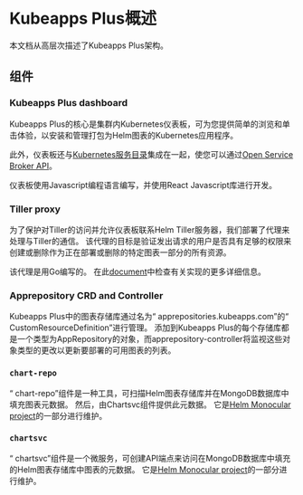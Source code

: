 # Kubeapps Plus概述

本文档从高层次描述了Kubeapps Plus架构。

## 组件

### Kubeapps Plus dashboard

Kubeapps Plus的核心是集群内Kubernetes仪表板，可为您提供简单的浏览和单击体验，以安装和管理打包为Helm图表的Kubernetes应用程序。

此外，仪表板还与[Kubernetes服务目录](https://github.com/kubernetes-incubator/service-catalog)集成在一起，使您可以通过[Open Service Broker API](https：//github.com/openservicebrokerapi/servicebroker)。

仪表板使用Javascript编程语言编写，并使用React Javascript库进行开发。

### Tiller proxy

为了保护对Tiller的访问并允许仪表板联系Helm Tiller服务器，我们部署了代理来处理与Tiller的通信。 该代理的目标是验证发出请求的用户是否具有足够的权限来创建或删除作为正在部署或删除的特定图表一部分的所有资源。

该代理是用Go编写的。 在此[document](/cmd/tiller-proxy/README.md)中检查有关实现的更多详细信息。

### Apprepository CRD and Controller

Kubeapps Plus中的图表存储库通过名为“ apprepositories.kubeapps.com”的“ CustomResourceDefinition”进行管理。 添加到Kubeapps Plus的每个存储库都是一个类型为AppRepository的对象，而apprepository-controller将监视这些对象类型的更改以更新要部署的可用图表的列表。

### `chart-repo`

“ chart-repo”组件是一种工具，可扫描Helm图表存储库并在MongoDB数据库中填充图表元数据。 然后，由Chartsvc组件提供此元数据。 它是[Helm Monocular project](https://github.com/helm/monocular/tree/master/cmd/chart-repo)的一部分进行维护。

### `chartsvc`

“ chartsvc”组件是一个微服务，可创建API端点来访问在MongoDB数据库中填充的Helm图表存储库中图表的元数据。 它是[Helm Monocular project](https://github.com/helm/monocular/tree/master/cmd/chartsvc)的一部分进行维护。